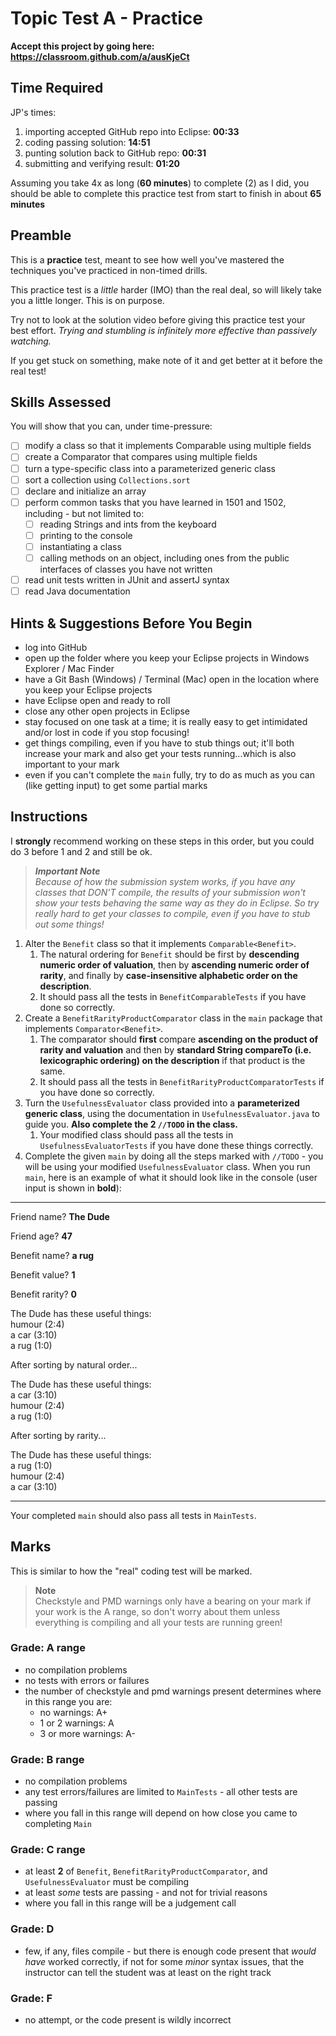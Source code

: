 # Topic Test A - Practice

**Accept this project by going here: https://classroom.github.com/a/ausKjeCt**


## Time Required

JP's times:

1. importing accepted GitHub repo into Eclipse: **00:33**
2. coding passing solution: **14:51**
3. punting solution back to GitHub repo: **00:31**
4. submitting and verifying result: **01:20**

Assuming you take 4x as long (**60 minutes**) to complete (2) as I did, you should be able to complete this practice test from start to finish in about **65 minutes**


## Preamble

This is a **practice** test, meant to see how well you've mastered the techniques you've practiced in non-timed drills.

This practice test is a _little_ harder (IMO) than the real deal, so will likely take you a little longer. This is on purpose.

Try not to look at the solution video before giving this practice test your best effort. *Trying and stumbling is infinitely more effective than passively watching.*

If you get stuck on something, make note of it and get better at it before the real test!

## Skills Assessed

You will show that you can, under time-pressure:

- [ ] modify a class so that it implements Comparable using multiple fields
- [ ] create a Comparator that compares using multiple fields
- [ ] turn a type-specific class into a parameterized generic class
- [ ] sort a collection using `Collections.sort`
- [ ] declare and initialize an array
- [ ] perform common tasks that you have learned in 1501 and 1502, including - but not limited to:
  - [ ] reading Strings and ints from the keyboard
  - [ ] printing to the console
  - [ ] instantiating a class
  - [ ] calling methods on an object, including ones from the public interfaces of classes you have not written
- [ ] read unit tests written in JUnit and assertJ syntax
- [ ] read Java documentation

## Hints & Suggestions Before You Begin

- log into GitHub
- open up the folder where you keep your Eclipse projects in Windows Explorer / Mac Finder
- have a Git Bash (Windows) / Terminal (Mac) open in the location where you keep your Eclipse projects
- have Eclipse open and ready to roll
- close any other open projects in Eclipse
- stay focused on one task at a time; it is really easy to get intimidated and/or lost in code if you stop focusing!
- get things compiling, even if you have to stub things out; it'll both increase your mark and also get your tests running...which is also important to your mark
- even if you can't complete the `main` fully, try to do as much as you can (like getting input) to get some partial marks

## Instructions

I **strongly** recommend working on these steps in this order, but you could do 3 before 1 and 2 and still be ok.

> _**Important Note**  
>  Because of how the submission system works, if you have any classes that DON'T compile, the results of your submission won't show your tests behaving the same way as they do in Eclipse. So try really hard to get your classes to compile, even if you have to stub out some things!_

1. Alter the `Benefit` class so that it implements `Comparable<Benefit>`. 
   1. The natural ordering for `Benefit` should be first by **descending numeric order of valuation**, then by **ascending numeric order of rarity**, and finally by **case-insensitive alphabetic order on the description**.
   2. It should pass all the tests in `BenefitComparableTests` if you have done so correctly.
2. Create a `BenefitRarityProductComparator` class in the `main` package that implements `Comparator<Benefit>`. 
   1. The comparator should **first** compare **ascending on the product of rarity and valuation** and then by **standard String compareTo (i.e. lexicographic ordering) on the description** if that product is the same. 
   2. It should pass all the tests in `BenefitRarityProductComparatorTests` if you have done so correctly.
3. Turn the `UsefulnessEvaluator` class provided into a **parameterized generic class**, using the documentation in `UsefulnessEvaluator.java` to guide you. **Also complete the 2 `//TODO` in the class.** 
   1. Your modified class should pass all the tests in `UsefulnessEvaluatorTests` if you have done these things correctly.
4. Complete the given `main` by doing all the steps marked with `//TODO` - you will be using your modified `UsefulnessEvaluator` class. When you run `main`, here is an example of what it should look like in the console (user input is shown in **bold**):

---

Friend name? **The Dude**  

Friend age? **47**  

Benefit name? **a rug**  

Benefit value? **1**  

Benefit rarity? **0**  


The Dude has these useful things:  
humour (2:4)  
a car (3:10)  
a rug (1:0)  

After sorting by natural order...  

The Dude has these useful things:  
a car (3:10)  
humour (2:4)  
a rug (1:0)  

After sorting by rarity...  

The Dude has these useful things:  
a rug (1:0)  
humour (2:4)  
a car (3:10)  
 
---

Your completed `main` should also pass all tests in `MainTests`.

## Marks

This is similar to how the "real" coding test will be marked.

> **Note**  
> Checkstyle and PMD warnings only have a bearing on your mark if your work is the A range, so don't worry about them unless everything is compiling and all your tests are running green! 

### Grade: A range

- no compilation problems
- no tests with errors or failures
- the number of checkstyle and pmd warnings present determines where in this range you are:
  - no warnings: A+
  - 1 or 2 warnings: A
  - 3 or more warnings: A-

### Grade: B range

- no compilation problems
- any test errors/failures are limited to `MainTests` - all other tests are passing
- where you fall in this range will depend on how close you came to completing `Main`

### Grade: C range

- at least **2** of `Benefit`, `BenefitRarityProductComparator`, and `UsefulnessEvaluator` must be compiling
- at least _some_ tests are passing - and not for trivial reasons
- where you fall in this range will be a judgement call

### Grade: D

- few, if any, files compile - but there is enough code present that *would have* worked correctly, if not for some *minor* syntax issues, that the instructor can tell the student was at least on the right track 

### Grade: F

- no attempt, or the code present is wildly incorrect
